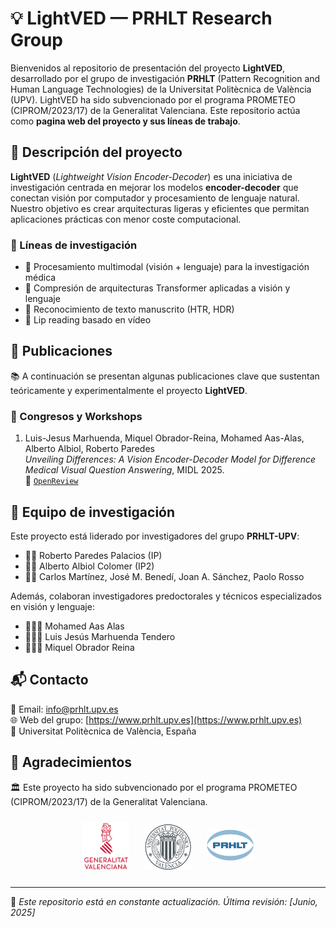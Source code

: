 # 💡 LightVED — PRHLT Research Group

Bienvenidos al repositorio de presentación del proyecto **LightVED**, desarrollado por el grupo de investigación **PRHLT** (Pattern Recognition and Human Language Technologies) de la Universitat Politècnica de València (UPV). LightVED ha sido subvencionado por el programa PROMETEO (CIPROM/2023/17) de la Generalitat Valenciana. Este repositorio actúa como **pagina web del proyecto y sus líneas de trabajo**.

## 🧭 Descripción del proyecto

**LightVED** (*Lightweight Vision Encoder-Decoder*) es una iniciativa de investigación centrada en mejorar los modelos **encoder-decoder** que conectan visión por computador y procesamiento de lenguaje natural. Nuestro objetivo es crear arquitecturas ligeras y eficientes que permitan aplicaciones prácticas con menor coste computacional.

### 🔬 Líneas de investigación

- 🏥 Procesamiento multimodal (visión + lenguaje) para la investigación médica
- 🧠 Compresión de arquitecturas Transformer aplicadas a visión y lenguaje
- 🧾 Reconocimiento de texto manuscrito (HTR, HDR)
- 👄 Lip reading basado en vídeo


## 📝 Publicaciones

📚 A continuación se presentan algunas publicaciones clave que sustentan teóricamente y experimentalmente el proyecto **LightVED**.

### 🎤 Congresos y Workshops

1. Luis-Jesus Marhuenda, Miquel Obrador-Reina, Mohamed Aas-Alas, Alberto Albiol, Roberto Paredes  
   *Unveiling Differences: A Vision Encoder-Decoder Model for Difference Medical Visual Question Answering*, MIDL 2025.  
   🔗 [`OpenReview`](https://openreview.net/forum?id=8CNssOg7fk)

<!-- ### 📘 Revistas científicas

1. Autores
   *Título*, Congreso Año.  
   🔗 [`Plataforma`](#) -->

## 👥 Equipo de investigación

Este proyecto está liderado por investigadores del grupo **PRHLT-UPV**:

- 👨‍🏫 Roberto Paredes Palacios (IP)
- 👨‍🏫 Alberto Albiol Colomer (IP2)
- 👨‍🏫 Carlos Martínez, José M. Benedí, Joan A. Sánchez, Paolo Rosso

Además, colaboran investigadores predoctorales y técnicos especializados en visión y lenguaje:

- 👨🏻‍💻 Mohamed Aas Alas
- 👨🏻‍💻 Luis Jesús Marhuenda Tendero
- 👨🏻‍💻 Miquel Obrador Reina

<!-- ---

## 🚀 Repositorios relacionados

- [`lightved-models`](#) — Modelos y arquitecturas de VED ligeros
- [`lightved-data`](#) — Conjuntos de datos y utilidades
- [`lightved-eval`](#) — Scripts de evaluación y benchmarks -->

## 📬 Contacto

📨 Email: info@prhlt.upv.es  
🌐 Web del grupo: [https://www.prhlt.upv.es](https://www.prhlt.upv.es)  
📍 Universitat Politècnica de València, España

## 🙏 Agradecimientos

🏛️ Este proyecto ha sido subvencionado por el programa PROMETEO (CIPROM/2023/17) de la Generalitat Valenciana.

<p align="center">
    <img src="assets/gva.png" width="15%" style="margin: 10px;">
    <img src="assets/upv.png" width="15%" style="margin: 10px;">
    <img src="assets/prhlt.png" width="15%" style="margin: 10px 10px 25px 10px;"> <!-- arriba derecha abajo izquierda -->
</p>

---

📌 *Este repositorio está en constante actualización. Última revisión: [Junio, 2025]*
